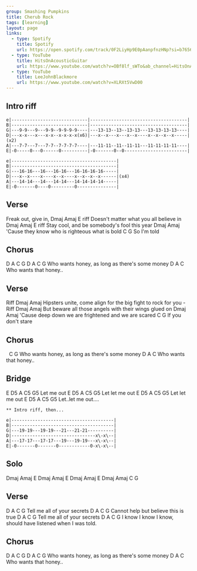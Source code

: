 ```yaml
---
group: Smashing Pumpkins
title: Cherub Rock
tags: [learning]
layout: page
links: 
  - type: Spotify 
    title: Spotify
    url: https://open.spotify.com/track/0F2LiyHp9E0pAanpfnzHNp?si=b76564d83cd14f6d
  - type: YouTube
    title: HitsOnAcousticGuitar
    url: https://www.youtube.com/watch?v=OBf8lf_sWTo&ab_channel=HitsOnAcousticGuitar
  - type: YouTube
    title: LeeJohnBlackmore
    url: https://www.youtube.com/watch?v=XLRXt5VwD00
---
```


## Intro riff

```chordpro
e|-----------------------------|-------------------------------------|
B|-----------------------------|-------------------------------------|
G|---9-9---9---9-9--9-9-9-9----|---13-13--13--13-13---13-13-13-13----|
D|---x-x---x---x-x--x-x-x-x(x6)|---x--x---x---x--x----x--x--x--x-----|(x2)
A|---7-7---7---7-7--7-7-7-7----|---11-11--11--11-11---11-11-11-11----|
E|-0-----0---0------0----------|-0-------0--0------------------------|
 
e|----------------------------------------|
B|----------------------------------------|
G|---16-16---16---16-16---16-16-16-16-----|
D|---x--x----x----x--x----x--x--x--x------|(x4)
A|---14-14---14---14-14---14-14-14-14-----|
E|-0-------0----0---------0---------------|

```

## Verse

Freak out, give in,
        Dmaj            Amaj           E riff
Doesn't matter what you all believe in
               Dmaj          Amaj       E riff
Stay cool, and be somebody's fool this year
                        Dmaj              Amaj
'Cause they know who is righteous what is bold
C        G
  So I'm told

## Chorus

D   A     C  G      D    A
      C  G
Who wants honey, as long as there's some money
D   A          C
Who wants that honey..

## Verse

Riff                    Dmaj              Amaj
Hipsters unite, come align for the big fight to rock for you -
Riff                  Dmaj              Amaj
But beware all those angels with their wings glued on
                        Dmaj                  Amaj
'Cause deep down we are frightened and we are scared
C              G
  If you don't stare

## Chorus

&nbsp;     C  G
Who wants honey, as long as there's some money
D   A          C
Who wants that honey..

## Bridge

E  D5     A   C5  G5
   Let me out
E    D5     A   C5  G5
Let  let me out
E    D5     A   C5  G5
Let  let me out
E    D5     A   C5  G5
Let..let me out....

```chordpro
** Intro riff, then...

e|---------------------------------------|
B|---------------------------------------|
G|---19-19---19-19---21---21-21----------|
D|--------------------------------x\-x\--|
A|---17-17---17-17---19---19-19---x\-x\--|
E|-0-------0-------0------------0-x\-x\--|
```

## Solo

Dmaj   Amaj   E
Dmaj   Amaj   E
Dmaj   Amaj   E
Dmaj   Amaj   C   G

## Verse

D         A           C  G
  Tell me all of your secrets
D        A          C     G
  Cannot help but believe this is true
D         A           C  G
  Tell me all of your secrets
  D             A                 C                   G
I know I know I know, should have listened when I was told.

## Chorus

D   A     C  G      D    A
      C  G
Who wants honey, as long as there's some money
D   A          C
Who wants that honey..
